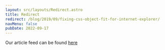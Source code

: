 ```yaml
---
layout: src/layouts/Redirect.astro
title: Redirect
redirect: /blog/2019/09/fixing-css-object-fit-for-internet-explorer/
navMenu: false
pubDate: 2022-09-17
---
```

<div>
Our article feed can be found <a href="/blog/2019/09/fixing-css-object-fit-for-internet-explorer/">here</a>
</div>
